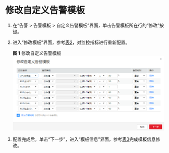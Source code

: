 # 修改自定义告警模板<a name="zh-cn_topic_0084572264"></a>

1.  在“告警 \> 告警模板 \> 自定义告警模板”界面，单击告警模板所在行的“修改”按键。
2.  进入“修改模板”界面，参考[表2](创建自定义告警模板.md#table691022118227)，对监控指标进行重新配置。

    **图 1**  修改自定义告警模板<a name="fig2072154161813"></a>  
    ![](figures/修改自定义告警模板.png "修改自定义告警模板")

3.  配置完成后，单击“下一步”，进入“模板信息”界面，参考[表3](创建自定义告警模板.md#table722215293225)完成模板信息修改。

